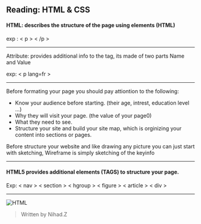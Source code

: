 ## Reading: HTML & CSS



#### HTML: describes the structure of the page using elements (HTML)
exp : < p >  < /p >

----------------------------------------------------------------------


Attribute: provides additional info to the tag, its made of two parts Name and Value 

exp: < p lang=fr >

----------------------------------------------------------------------------------------------------------------------------------------

Before formating your page you should pay attiontion to the following: 

- Know your audience before starting. (their age, intrest, education level ...)
- Why they will visit your page. (the value of your page0)
- What they need to see.
- Structure your site and build your site map, which is orginizing your content into sections or pages. 

Before structure your website and like drawing any picture you can just start with sketching, Wireframe is simply sketching of the keyinfo

-------------------------------------------------------------------------

#### HTML5 provides additional elements (TAGS) to structure your page.

Exp: < nav > < section > < hgroup > < figure > < article > < div >

-------------------------------------------------------------------------------------------------------------
![HTML](https://www.w3.org/html/logo/downloads/HTML5_Logo_512.png)

> Written by Nihad.Z 
